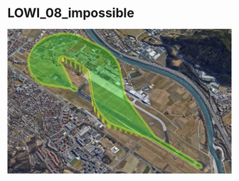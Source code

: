 # LOWI_08_impossible

![alt LOWI_08_impossible](https://github.com/udem-dlteam/hack2025/blob/main/parcours/LOWI_08_impossible/LOWI_08_impossible.png?raw=true)
